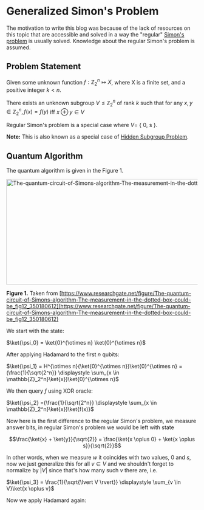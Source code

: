 # Generalized Simon's Problem

The motivation to write this blog was because of the lack of resources on this topic that are accessible and solved in a way the "regular" [Simon's problem](https://en.wikipedia.org/wiki/Simon%27s_problem) is usually solved. Knowledge about the regular Simon's problem is assumed. 

## Problem Statement 
Given some unknown function $f: \mathbb{Z}_2^n \mapsto X$, where X is a finite set, and a positive integer $k<n$. 

There exists an unknown subgroup $V \leq \mathbb{Z}_2^n$ of rank $k$ such that for any $x, y \in \mathbb{Z}^n_2, f(x) = f(y)$ iff $x \oplus y \in V$

Regular Simon's problem is a special case where $V =$ \{ 0, s \}. 

**Note:** This is also known as a special case of [Hidden Subgroup Problem](https://en.wikipedia.org/wiki/Hidden_subgroup_problem). 


## Quantum Algorithm 
The quantum algorithm is given in the Figure 1. 

<img width="827" height="278" alt="The-quantum-circuit-of-Simons-algorithm-The-measurement-in-the-dotted-box-could-be" src="https://github.com/user-attachments/assets/95bbd475-2f0e-4826-88b4-5552e23b4df9" />

**Figure 1.** Taken from [https://www.researchgate.net/figure/The-quantum-circuit-of-Simons-algorithm-The-measurement-in-the-dotted-box-could-be_fig12_350180612](https://www.researchgate.net/figure/The-quantum-circuit-of-Simons-algorithm-The-measurement-in-the-dotted-box-could-be_fig12_350180612)

We start with the state: 

$\ket{\psi_0} = \ket{0}^{\otimes n} \ket{0}^{\otimes n}$

After applying Hadamard to the first $n$ qubits: 

$\ket{\psi_1} = H^{\otimes n}(\ket{0}^{\otimes n})\ket{0}^{\otimes n} = (\frac{1}{\sqrt{2^n}} \displaystyle \sum_{x \in \mathbb{Z}_2^n}\ket{x})\ket{0}^{\otimes n}$

We then query $f$ using XOR oracle: 

$\ket{\psi_2} =(\frac{1}{\sqrt{2^n}} \displaystyle \sum_{x \in \mathbb{Z}_2^n}\ket{x})\ket{f(x)}$

Now here is the first difference to the regular Simon's problem, we measure answer bits, in regular Simon's problem we would be left with state 

$$\frac{\ket{x} + \ket{y}}{\sqrt{2}} = \frac{\ket{x \oplus 0} + \ket{x \oplus s}}{\sqrt{2}}$$ 

In other words, when we measure $w$ it coincides with two values, $0$ and $s$, now we just generalize this for all $v \in V$ and we shouldn't forget to normalize by $\lvert V \rvert$ since that's how many such $v$ there are, i.e.

$\ket{\psi_3} = \frac{1}{\sqrt{\lvert V \rvert}} \displaystyle \sum_{v \in V}\ket{x \oplus v}$  

Now we apply Hadamard again: 


